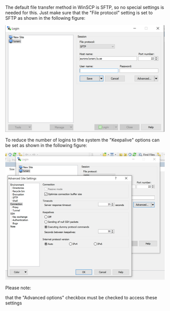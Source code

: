 The default file transfer method in WinSCP is SFTP, so no special settings is needed for this. Just make sure that the "File protocol" setting is set to SFTP as shown in the following figure:

![sftp](../../images/WinSCP-sftp.png)

To reduce the number of logins to the system the "Keepalive" options can be set as shown in the following figure:

![keepalive](../../images/WinSCP-keepalive.png)

Please note:

that the "Advanced options" checkbox must be checked to access these settings


